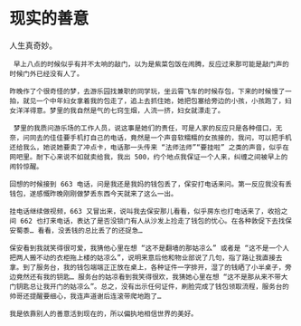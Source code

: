 
# 现实的善意

人生真奇妙。

     早上八点的时候似乎有并不太响的敲门，以为是紫菜包饭在闹腾，反应过来那可能是敲门声的时候门外已经没有人了。

    昨晚作了个很奇怪的梦，去游乐园找兼职的同学玩，坐云霄飞车的时候存包，下来的时候慢了一拍，就见一个中年妇女拿着我的包走了，追上去抓住她，她把包塞给旁边的小孩，小孩跑了，妇女洋洋得意。梦里的我自然是气的七窍生烟，人流一挤，妇女就漂走了。

     梦里的我质问游乐场的工作人员，说这事是她们的责任，可是人家的反应只是各种借口，无奈，问同去的佳佳要手机打自己的电话，竟然是一个声音软糯糯的女孩接的，我问，可以把手机还给我么，她说她要卖了冲点卡，电话那一头传来 “法师法师”“要挂啦” 之类的声音，似乎在网吧里。耐下心来说不如就卖给我，我出 500，约个地点我保证一个人来，纠缠之间被早上的闹铃惊醒。

    回想的时候接到 663 电话，问是我还是我妈的钱包丢了，保安打电话来问。第一反应我没有丢钱包，遂感慨昨晚刚刚做梦丢东西今天就来了这么一出。

    挂电话继续做视频，663 又冒出来，说叫我去保安那儿看看，似乎房东也打电话来了，收拾之间 662 也打来电话，表达了是否没锁门有人从沙发上捡走了钱包的忧心。在各种敦促下去找保安蜀黍… 看看，没丢钱的总比丢了的还捉急…

    保安看到我就笑得很可爱，我猜他心里在想 “这不是翻墙的那姑凉么” 或者是 “这不是一个人把两人搬不动的衣柜拖上楼的姑凉么”，说明来意后他和物业部说了几句，指了路让我直接去拿。到了服务台，我的钱包端端正正放在桌上，各种证件一字排开，湿了的钱晒了小半桌子，旁边竟然还有我的钥匙… 服务台的姑凉看到我笑得很欢，我猜她心里在想 “这不是那从来不带大门钥匙总让我开门的姑凉么”。总之，没有出示任何证件，刷脸完成了钱包领取流程，服务台的帅哥还提醒要细心，我连声道谢后连滚带爬地跑了…

    我是依靠别人的善意活到现在的，所以偏执地相信世界的美好。